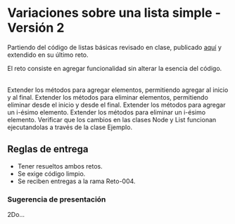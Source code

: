 # Variaciones sobre una lista simple - Versión 2

Partiendo del código de listas básicas revisado en clase, publicado [aquí](/src/listas/basica/) y extendido en su último reto.

El reto consiste en agregar funcionalidad sin alterar la esencia del código.

||
|-|
Extender los métodos para agregar elementos, permitiendo agregar al inicio y al final.
Extender los métodos para eliminar elementos, permitiendo eliminar desde el inicio y desde el final.
Extender los métodos para agregar un i-ésimo elemento.
Extender los métodos para eliminar un i-ésimo elemento.
Verificar que los cambios en las clases Node y List funcionan ejecutandolas a través de la clase Ejemplo.

## Reglas de entrega

- Tener resueltos ambos retos.
- Se exige código limpio.
- Se reciben entregas a la rama Reto-004.

### Sugerencia de presentación

2Do...